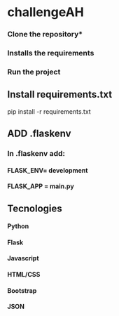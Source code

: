# challengeAH

### Clone the repository* 
### Installs the requirements 
### Run the project

## Install requirements.txt
pip install -r requirements.txt

## ADD .flaskenv
### In .flaskenv add:
#### FLASK_ENV= development
#### FLASK_APP = main.py

## Tecnologies
#### Python
#### Flask
#### Javascript
#### HTML/CSS
#### Bootstrap
#### JSON